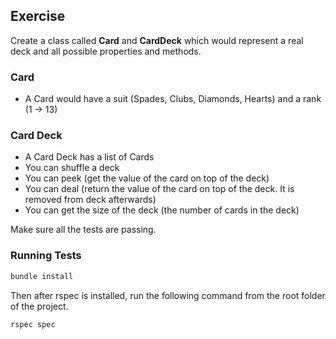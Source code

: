 ## Exercise

Create a class called **Card** and **CardDeck** which would represent a real deck and all possible properties and methods.

### Card

- A Card would have a suit (Spades, Clubs, Diamonds, Hearts) and a rank (1 -> 13)

### Card Deck

- A Card Deck has a list of Cards
- You can shuffle a deck
- You can peek (get the value of the card on top of the deck)
- You can deal (return the value of the card on top of the deck. It is removed from deck afterwards)
- You can get the size of the deck (the number of cards in the deck)

Make sure all the tests are passing.

### Running Tests


```bash
bundle install 
```

Then after rspec is installed, run the following command from the root folder of the project.

```bash
rspec spec
```

